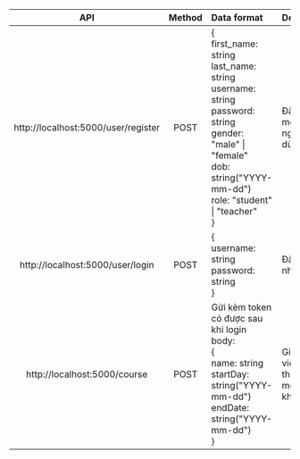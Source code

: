 
| API | Method | Data format | Describe |
| :-: | :-: | :-| :- |
| http://localhost:5000/user/register| POST | {<br>first_name: string <br> last_name: string <br> username: string <br> password: string <br> gender: "male" \| "female" <br> dob: string("YYYY-mm-dd") <br> role: "student" \| "teacher"<br>} | Đăng ký một người dùng |
| http://localhost:5000/user/login | POST | {<br>username: string <br> password: string<br>} | Đăng nhập |
| http://localhost:5000/course | POST | Gửi kèm token có được sau khi login <br> body: <br> {<br>name: string<br>startDay: string("YYYY-mm-dd")<br>endDate: string("YYYY-mm-dd")<br>} | Giáo viên thêm một khóa học |
